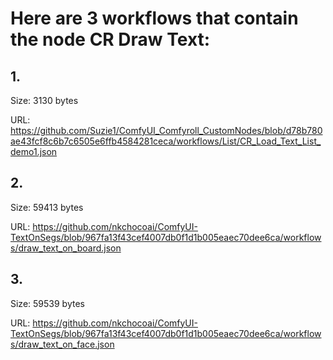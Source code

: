 # Here are 3 workflows that contain the node CR Draw Text:

## 1. 

Size: 3130 bytes

URL: https://github.com/Suzie1/ComfyUI_Comfyroll_CustomNodes/blob/d78b780ae43fcf8c6b7c6505e6ffb4584281ceca/workflows/List/CR_Load_Text_List_demo1.json

## 2. 

Size: 59413 bytes

URL: https://github.com/nkchocoai/ComfyUI-TextOnSegs/blob/967fa13f43cef4007db0f1d1b005eaec70dee6ca/workflows/draw_text_on_board.json

## 3. 

Size: 59539 bytes

URL: https://github.com/nkchocoai/ComfyUI-TextOnSegs/blob/967fa13f43cef4007db0f1d1b005eaec70dee6ca/workflows/draw_text_on_face.json

